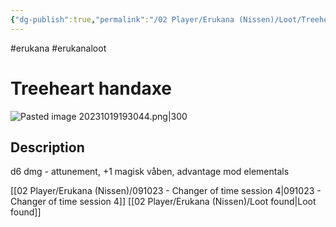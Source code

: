 ```yaml
---
{"dg-publish":true,"permalink":"/02 Player/Erukana (Nissen)/Loot/Treeheart handaxe/"}
---
```


#erukana #erukanaloot 

# Treeheart handaxe
![Pasted image 20231019193044.png|300](/img/user/10%20Attachments/Pasted%20image%2020231019193044.png)
## Description

d6 dmg - attunement, +1 magisk våben, advantage mod elementals

[[02 Player/Erukana (Nissen)/091023 - Changer of time session 4\|091023 - Changer of time session 4]]
[[02 Player/Erukana (Nissen)/Loot found\|Loot found]]
